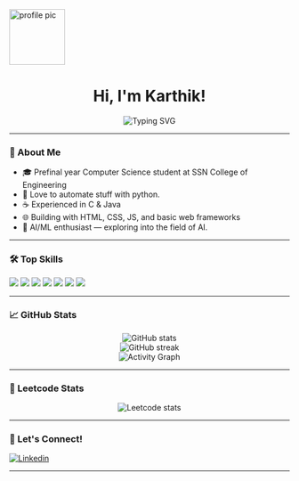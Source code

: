 <!--
**KarthikPreVin/KarthikPreVin** is a ✨ special ✨ repository because its `README.md` (this file) appears on your GitHub profile.
-->
<img width=100 height=100 src = "https://wallpapers.com/images/featured/devil-boy-qhxt88ddbuwgm3f8.webp" alt="profile pic" />
<h1 align="center">Hi, I'm Karthik!</h1>
<p align="center">
  <img src="https://readme-typing-svg.demolab.com?font=Fira+Code&pause=1000&center=true&vCenter=true&width=435&lines=Prefinal+Year+CSE+@+SSN;AI%2FML+Enthusiast;Proficient+in+Python;Always+Learning+%F0%9F%9A%80" alt="Typing SVG" />
</p>

---

### 🚀 About Me

- 🎓 Prefinal year Computer Science student at SSN College of Engineering
- 🐍 Love to automate stuff with python.
- ☕ Experienced in C & Java
- 🌐 Building with HTML, CSS, JS, and basic web frameworks
- 🤖 AI/ML enthusiast — exploring into the field of AI.

---

### 🛠️ Top Skills

<p align="left">
  <img src="https://img.shields.io/badge/Python-3776AB?style=for-the-badge&logo=python&logoColor=white"/>
  <img src="https://img.shields.io/badge/C-00599C?style=for-the-badge&logo=c&logoColor=white"/>
  <img src="https://img.shields.io/badge/Java-ED8B00?style=for-the-badge&logo=java&logoColor=white"/>
  <img src="https://img.shields.io/badge/HTML5-E34F26?style=for-the-badge&logo=html5&logoColor=white"/>
  <img src="https://img.shields.io/badge/CSS3-1572B6?style=for-the-badge&logo=css3&logoColor=white"/>
  <img src="https://img.shields.io/badge/JavaScript-F7DF1E?style=for-the-badge&logo=javascript&logoColor=black"/>
  <img src="https://img.shields.io/badge/AI%2FML-FF6F00?style=for-the-badge"/>
</p>

---

### 📈 GitHub Stats

<p align="center">
  <img src="https://github-readme-stats.vercel.app/api?username=KarthikPreVin&show_icons=true&theme=radical" alt="GitHub stats" />
  <br>
  <img src="https://github-readme-streak-stats.herokuapp.com/?user=KarthikPreVin&theme=radical" alt="GitHub streak" />
  <br>
  <img src="https://github-readme-activity-graph.cyclic.app/graph?username=KarthikPreVin&theme=radical" alt="Activity Graph" />
</p>

---

### 🎯 Leetcode Stats
<p align="center">
  <img src="https://leetcard.jacoblin.cool/KarthikPreVin?ext=heatmap" alt="Leetcode stats" />
  <br>
</p>

---

### 🌟 Let's Connect!

[![Linkedin](https://img.shields.io/badge/LinkedIn-blue?style=for-the-badge&logo=linkedin)](https://www.linkedin.com/in/karthik-vinod-10a410305/)
<!--
[![Twitter](https://img.shields.io/badge/Twitter-blue?style=for-the-badge&logo=twitter)](your-twitter-url)
[![Website](https://img.shields.io/badge/Website-222222?style=for-the-badge&logo=web&logoColor=white)](your-website-url)
-->

---

<!--
**Fun Fact:** The thought that AI is chasing me drives me.
-->
